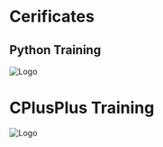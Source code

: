 # Cerificates

## Python Training
![Logo](https://github.com/yashraj9011/AIDS-Semester-3/blob/master/Spoken%20Tutorial/Screenshot_2023-10-31-20-56-30-73_e2d5b3f32b79de1d45acd1fad96fbb0f.jpg)

# CPlusPlus Training
![Logo](https://github.com/yashraj9011/AIDS-Semester-3/blob/master/Spoken%20Tutorial/Screenshot_2023-10-31-20-57-16-70_e2d5b3f32b79de1d45acd1fad96fbb0f.jpg)

